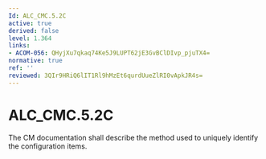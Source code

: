 ```yaml
---
Id: ALC_CMC.5.2C
active: true
derived: false
level: 1.364
links:
- ACOM-056: QHyjXu7qkaq74Ke5J9LUPT62jE3GvBClDIvp_pjuTX4=
normative: true
ref: ''
reviewed: 3QIr9HRiQ6lIT1Rl9hMzEt6qurdUueZlRI0vApkJR4s=
---
```


# ALC_CMC.5.2C

The CM documentation shall describe the method used to uniquely identify the configuration items.